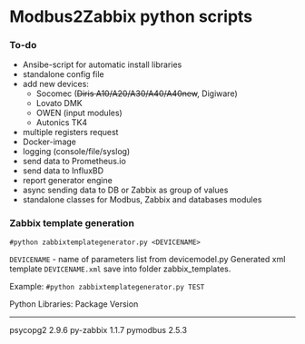 # Modbus2Zabbix python scripts

### To-do
* Ansibe-script for automatic install libraries
* standalone config file
* add new devices:
  * Socomec (~~Diris A10/A20/A30/A40/A40new~~, Digiware)
  * Lovato DMK
  * OWEN (input modules)
  * Autonics TK4
* multiple registers request
* Docker-image
* logging (console/file/syslog)
* send data to Prometheus.io 
* send data to InfluxBD
* report generator engine
* async sending data to DB or Zabbix as group of values
* standalone classes for Modbus, Zabbix and databases modules



### Zabbix template generation

`#python zabbixtemplategenerator.py <DEVICENAME>`

`DEVICENAME` - name of parameters list from devicemodel.py
Generated xml template `DEVICENAME.xml` save into folder zabbix_templates.

Example: `#python zabbixtemplategenerator.py TEST`


Python Libraries:
Package                Version
---------------------- -------------
psycopg2               2.9.6
py-zabbix              1.1.7
pymodbus               2.5.3

